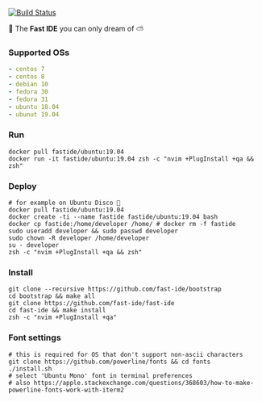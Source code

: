 [![Build Status](https://travis-ci.org/rusdevops/fast-ide.svg?branch=master)](https://travis-ci.org/rusdevops/fast-ide)

💨 The **Fast IDE** you can only dream of ⛅

### Supported OSs

```yaml
- centos 7
- centos 8
- debian 10
- fedora 30
- fedora 31
- ubuntu 18.04
- ubunut 19.04
```

### Run

```Shell
docker pull fastide/ubuntu:19.04
docker run -it fastide/ubuntu:19.04 zsh -c "nvim +PlugInstall +qa && zsh"
```

### Deploy

```Shell
# for example on Ubuntu Disco 🕺
docker pull fastide/ubuntu:19.04
docker create -ti --name fastide fastide/ubuntu:19.04 bash
docker cp fastide:/home/developer /home/ # docker rm -f fastide
sudo useradd developer && sudo passwd developer
sudo chown -R developer /home/developer
su - developer
zsh -c "nvim +PlugInstall +qa && zsh"
```

### Install

```Shell
git clone --recursive https://github.com/fast-ide/bootstrap
cd bootstrap && make all
git clone https://github.com/fast-ide/fast-ide
cd fast-ide && make install
zsh -c "nvim +PlugInstall +qa"
```

### Font settings

```Shell
# this is required for OS that don't support non-ascii characters
git clone https://github.com/powerline/fonts && cd fonts
./install.sh
# select 'Ubuntu Mono' font in terminal preferences
# also https://apple.stackexchange.com/questions/368603/how-to-make-powerline-fonts-work-with-iterm2
```

